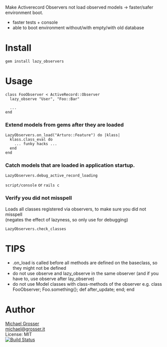 Make Activerecord Observers not load observed models -> faster/safer environment boot.
 - faster tests + console
 - able to boot environment without/with empty/with old database

Install
=======

    gem install lazy_observers

Usage
=====

    class FooObserver < ActiveRecord::Observer
      lazy_observe "User", "Foo::Bar"

      ...
    end

### Extend models from gems after they are loaded

    LazyObservers.on_load("Arturo::Feature") do |klass|
      klass.class_eval do
        ... funky hacks ...
      end
    end

### Catch models that are loaded in application startup.

    LazyObservers.debug_active_record_loading

`script/console` or `rails c`

### Verify you did not misspell
Loads all classes registered via observers, to make sure you did not misspell</br>
(negates the effect of lazyness, so only use for debugging)


    LazyObservers.check_classes

TIPS
====
 - .on_load is called before all methods are defined on the baseclass, so they might not be defined
 - do not use observe and lazy_observe in the same observer (and if you have to, use observe after lay_observe)
 - do not use Model classes with class-methods of the observer e.g. class FooObserver; Foo.something{}; def after_update; end; end

Author
======
[Michael Grosser](http://grosser.it)<br/>
michael@grosser.it<br/>
License: MIT<br/>
[![Build Status](https://secure.travis-ci.org/grosser/lazy_observers.png)](http://travis-ci.org/grosser/lazy_observers)
